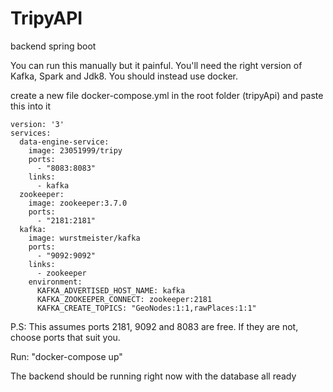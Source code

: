 # TripyAPI
backend spring boot 

You can run this manually but it painful. You'll need the right version of Kafka, Spark and Jdk8.
You should instead use docker. 

create a new file docker-compose.yml in the root folder (tripyApi) and paste this into it

```
version: '3'
services:
  data-engine-service:
    image: 23051999/tripy
    ports:
      - "8083:8083"
    links:
      - kafka
  zookeeper:
    image: zookeeper:3.7.0
    ports:
      - "2181:2181"
  kafka:
    image: wurstmeister/kafka
    ports:
      - "9092:9092"
    links:
      - zookeeper
    environment:
      KAFKA_ADVERTISED_HOST_NAME: kafka
      KAFKA_ZOOKEEPER_CONNECT: zookeeper:2181
      KAFKA_CREATE_TOPICS: "GeoNodes:1:1,rawPlaces:1:1"

```

P.S: This assumes ports 2181, 9092 and 8083 are free. If they are not, choose ports that suit you.

Run: "docker-compose up"

The backend should be running right now with the database all ready
